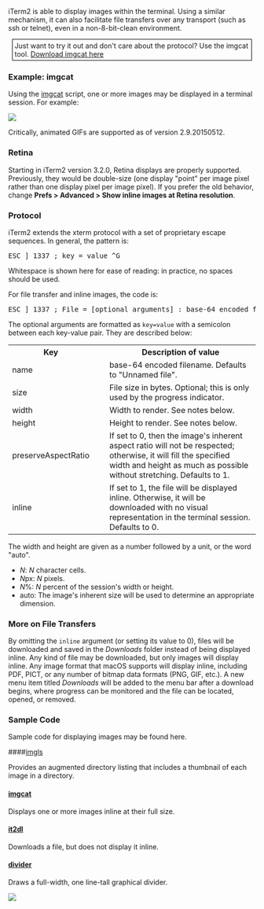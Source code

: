 iTerm2 is able to display images within the terminal. Using a similar mechanism, it can also facilitate file transfers over any transport (such as ssh or telnet), even in a non-8-bit-clean environment.

<div style="border: 1px solid black; margin: 8px; padding: 4px">
Just want to try it out and don't care about the protocol? Use the imgcat tool. <a href="/utilities/imgcat">Download imgcat here</a>
</div>


### Example: imgcat

Using the <a href="/utilities/imgcat">imgcat</a> script, one or more images may be displayed in a terminal session. For example:

<img src="images/inline_image_sparky_demo.png">

Critically, animated GIFs are supported as of version 2.9.20150512.

### Retina

Starting in iTerm2 version 3.2.0, Retina displays are properly supported. Previously, they would be double-size (one display "point" per image pixel rather than one display pixel per image pixel). If you prefer the old behavior, change **Prefs > Advanced > Show inline images at Retina resolution**.

### Protocol

iTerm2 extends the xterm protocol with a set of proprietary escape sequences. In general, the pattern is:

<pre>ESC ] 1337 ; key = value ^G</pre>

Whitespace is shown here for ease of reading: in practice, no spaces should be used.

For file transfer and inline images, the code is:

<pre>ESC ] 1337 ; File = [optional arguments] : base-64 encoded file contents ^G</pre>

The optional arguments are formatted as <code>key=value</code> with a semicolon between each key-value pair. They are described below:

<table>
<tr>
  <th>Key</th><td></td><th>Description of value</th>
</tr><tr>
  <td>name</td><td>&nbsp;&nbsp;</td><td>base-64 encoded filename. Defaults to "Unnamed file".</td>
</tr><tr>
<td>size</td><td>&nbsp;&nbsp;</td><td>File size in bytes. Optional; this is only used by the progress indicator.</td>
</tr><tr>
<td>width</td><td>&nbsp;&nbsp;</td><td>Width to render. See notes below.</td>
</tr><tr>
<td>height</td><td>&nbsp;&nbsp;</td><td>Height to render. See notes below.</td>
</tr><tr>
<td>preserveAspectRatio</td><td>&nbsp;&nbsp;</td><td>If set to 0, then the image's inherent aspect ratio will not be respected; otherwise, it will fill the specified width and height as much as possible without stretching. Defaults to 1.</td>
</tr><tr>
<td>inline</td><td>&nbsp;&nbsp;</td><td>If set to 1, the file will be displayed inline. Otherwise, it will be downloaded with no visual representation in the terminal session. Defaults to 0.</td>
</tr>
</table>

The width and height are given as a number followed by a unit, or the word "auto".

  * *N*: *N* character cells.</li>
  * *N*px: *N* pixels.</li>
  * *N*%: *N* percent of the session's width or height.</li>
  * auto: The image's inherent size will be used to determine an appropriate dimension.</li>

### More on File Transfers

By omitting the <code>inline</code> argument (or setting its value to 0), files will be downloaded and saved in the *Downloads* folder instead of being displayed inline. Any kind of file may be downloaded, but only images will display inline. Any image format that macOS supports will display inline, including PDF, PICT, or any number of bitmap data formats (PNG, GIF, etc.). A new menu item titled *Downloads* will be added to the menu bar after a download begins, where progress can be monitored and the file can be located, opened, or removed.

### Sample Code

Sample code for displaying images may be found here.

####<a href="/utilities/imgls">imgls</a>

Provides an augmented directory listing that includes a thumbnail of each image in a directory.

#### <a href="/utilities/imgcat">imgcat</a>

Displays one or more images inline at their full size.

#### <a href="/utilities/it2dl">it2dl</a>

Downloads a file, but does not display it inline.

#### <a href="https://raw.githubusercontent.com/gnachman/iTerm2/master/tests/divider">divider</a>

Draws a full-width, one line-tall graphical divider.

<img src="/images/inline_images_divider.png">

